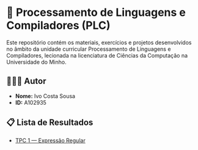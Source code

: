 # 📘 Processamento de Linguagens e Compiladores (PLC)

Este repositório contém os materiais, exercícios e projetos desenvolvidos no âmbito da unidade curricular Processamento de Linguagens e Compiladores, lecionada na licenciatura de Ciências da Computação na Universidade do Minho.

## 👨🏻‍💼 Autor
- **Nome:** Ivo Costa Sousa
- **ID:** A102935 

## 📋 Lista de Resultados
- [TPC 1 — Expressão Regular](./TPC1/)
